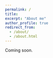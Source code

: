 ```yaml
---
permalink: /
title: 
excerpt: "About me"
author_profile: true
redirect_from: 
  - /about/
  - /about.html
---
```


Coming soon.
